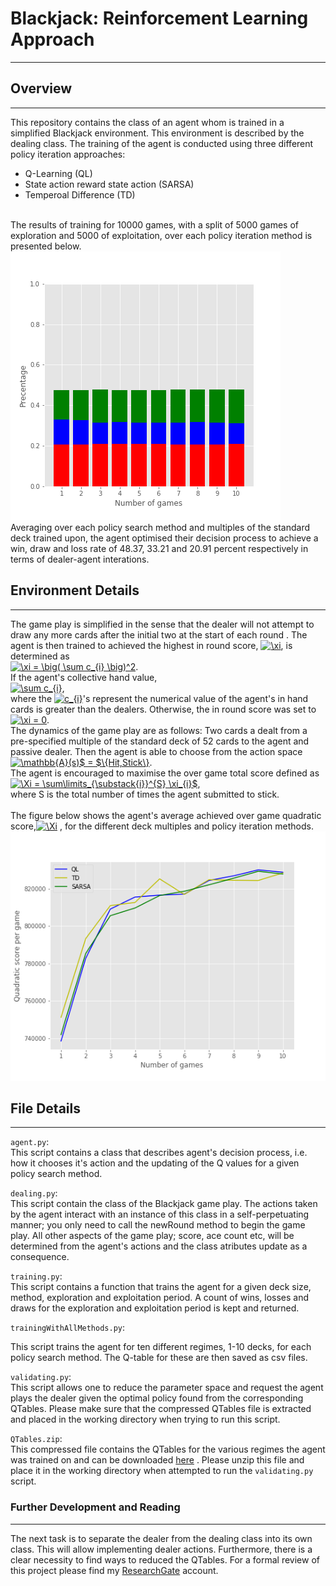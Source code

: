# Blackjack: Reinforcement Learning Approach
________________________________________________________________________________________________________________________________________

## Overview 
________________________________________________________________________________________________________________________________________

This repository contains the class of an agent whom is trained in a simplified Blackjack environment. This environment is described
by the dealing class. The training of the agent is conducted using three different policy iteration approaches:
* Q-Learning (QL) 
* State action reward state action (SARSA)
* Temperoal Difference (TD) 
<br>
The results of training for 10000 games, with a split of 5000 games of exploration and 5000 of exploitation, over each policy iteration method is presented below. 
<br>
<img src = "https://github.com/akinolawilson/Reinforcement-Learning-in-Blackjack/blob/master/winLossDraw.png?raw=true">
<br>
Averaging over each policy search method and multiples of the standard deck trained upon, the agent optimised their decision process to achieve a win, draw and loss rate of 48.37,  33.21  and 20.91 percent respectively in terms of dealer-agent interations.

## Environment Details 
________________________________________________________________________________________________________________________________________

The game play is simplified in the sense that the dealer will not attempt to draw any more cards after 
the initial two at the start of each round . The agent is then trained to achieved the highest in round score, <a href="https://www.codecogs.com/eqnedit.php?latex=\xi" target="_blank"><img src="https://latex.codecogs.com/gif.latex?\xi" title="\xi" /></a>, is determined as 
<br>
<a href="https://www.codecogs.com/eqnedit.php?latex=\xi&space;=&space;\big(&space;\sum&space;c_{i}&space;\big)^2" target="_blank"><img src="https://latex.codecogs.com/gif.latex?\xi&space;=&space;\big(&space;\sum&space;c_{i}&space;\big)^2" title="\xi = \big( \sum c_{i} \big)^2" /></a>.
<br>
If the agent's collective hand value,
<br>
<a href="https://www.codecogs.com/eqnedit.php?latex=\sum&space;c_{i}" target="_blank"><img src="https://latex.codecogs.com/gif.latex?\sum&space;c_{i}" title="\sum c_{i}" /></a>,
<br>
where the <a href="https://www.codecogs.com/eqnedit.php?latex=c_{i}" target="_blank"><img src="https://latex.codecogs.com/gif.latex?c_{i}" title="c_{i}" /></a>'s represent the numerical value of the agent's in hand cards is greater than the dealers. Otherwise, the in round score was set to 
<br>
<a href="https://www.codecogs.com/eqnedit.php?latex=\xi&space;=&space;0" target="_blank"><img src="https://latex.codecogs.com/gif.latex?\xi&space;=&space;0" title="\xi = 0" /></a>.
<br>
The dynamics of the game play are as follows: Two cards a dealt from a pre-specified multiple of the standard deck of 52 cards to the agent and passive dealer. Then the agent is able to choose from the action space
<br>
<a href="https://www.codecogs.com/eqnedit.php?latex=\mathbb{A}(s)$&space;=&space;$\{Hit,Stick\}" target="_blank"><img src="https://latex.codecogs.com/gif.latex?\mathbb{A}(s)$&space;=&space;$\{Hit,Stick\}" title="\mathbb{A}(s)$ = $\{Hit,Stick\}" /></a>.
<br>
The agent is encouraged to maximise the over game total score defined as
<br>
<a href="https://www.codecogs.com/eqnedit.php?latex=\Xi&space;=&space;\sum\limits_{\substack{i}}^{S}&space;\xi_{i}$" target="_blank"><img src="https://latex.codecogs.com/gif.latex?\Xi&space;=&space;\sum\limits_{\substack{i}}^{S}&space;\xi_{i}$" title="\Xi = \sum\limits_{\substack{i}}^{S} \xi_{i}$" /></a>,
<br>
where S is the total number of times the agent submitted to stick. 
<br>
<br>
The figure below shows the agent's average achieved over game quadratic score,<a href="https://www.codecogs.com/eqnedit.php?latex=\Xi" target="_blank"><img src="https://latex.codecogs.com/gif.latex?\Xi" title="\Xi" /></a> , for the different deck multiples and policy iteration methods.
<br>
<img src ="https://github.com/akinolawilson/Reinforcement-Learning-in-Blackjack/blob/master/optimalScore1to10games.png?raw=true">

## File Details 
________________________________________________________________________________________________________________________________________


```agent.py```:
<br>
This script contains a class that describes agent's decision process, i.e. how it chooses it's
action and the updating of the Q values for a given policy search method.

```dealing.py```:
<br>
This script contain the class of the Blackjack game play. The actions taken by the agent 
interact with an instance of this class in a self-perpetuating manner; you only need to call
the newRound method to begin the game play. All other aspects of the game play; score, ace count etc,
will be determined from the agent's actions and the class atributes update as a consequence.   

```training.py```:
<br>
This script contains a function that trains the agent for a given deck size, method, exploration and exploitation
period. A count of wins, losses and draws for the exploration and exploitation period is kept and returned. 

```trainingWithAllMethods.py```:
<br>

This script trains the agent for ten different regimes, 1-10 decks, for each policy search method. The Q-table 
for these are then saved as csv files. 

```validating.py```: 
<br>
This script allows one to reduce the parameter space and request the agent plays the dealer given the 
optimal policy found from the corresponding QTables. Please make sure that the compressed QTables file
is extracted and placed in the working directory when trying to run this script.

```QTables.zip```:
<br>
This compressed file contains the QTables for the various regimes the agent was trained on and can be downloaded <a href="https://drive.google.com/file/d/1FktDulCeBNC99lXllJE6ht3bbR1fpAuw/view?usp=sharing">here</a> . Please unzip this
file and place it in the working directory when attempted to run the ```validating.py``` script. 

### Further Development and Reading
________________________________________________________________________________________________________________________________________

The next task is to separate the dealer from the dealing class into its own class. This will allow implementing dealer actions. Furthermore, there is a clear necessity to find ways to reduced the QTables. For a formal review of this project please find my
<a href="https://www.researchgate.net/publication/338992214_Blackjack_Reinforcement_Learning_Approaches_to_an_Incomplete_Information_Game">ResearchGate</a> account. 
